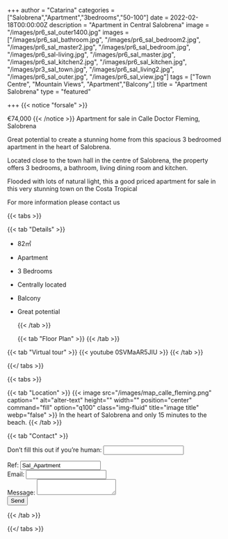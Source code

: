 +++
author = "Catarina"
categories = ["Salobrena","Apartment","3bedrooms","50-100"]
date = 2022-02-18T00:00:00Z
description = "Apartment in Central Salobrena"
image = "/images/pr6_sal_outer1400.jpg"
images = ["/images/pr6_sal_bathroom.jpg", "/images/pr6_sal_bedroom2.jpg", "/images/pr6_sal_master2.jpg", "/images/pr6_sal_bedroom.jpg", "/images/pr6_sal-living.jpg", "/images/pr6_sal_master.jpg", "/images/pr6_sal_kitchen2.jpg", "/images/pr6_sal_kitchen.jpg", "/images/pr3_sal_town.jpg", "/images/pr6_sal_living2.jpg", "/images/pr6_sal_outer.jpg", "/images/pr6_sal_view.jpg"]
tags = ["Town Centre", "Mountain Views", "Apartment","Balcony",]
title = "Apartment Salobrena"
type = "featured"

+++
{{< notice "forsale" >}}

€74,000 {{< /notice >}} Apartment for sale in Calle Doctor Fleming, Salobrena

Great potential to create a stunning home from this spacious 3 bedroomed apartment in the heart of Salobrena.

Located close to the town hall in the centre of Salobrena, the property offers 3 bedrooms, a bathroom, living dining room and kitchen.

Flooded with lots of natural light, this a good priced apartment for sale in this very   stunning town on the Costa Tropical

For more information please contact us

{{< tabs >}}

{{< tab "Details" >}}

* 82&#x33A1;
* Apartment
* 3 Bedrooms
* Centrally located
* Balcony
* Great potential

  {{< /tab >}}

  {{< tab "Floor Plan" >}}  {{< /tab >}}

{{< tab "Virtual tour" >}} {{< youtube 0SVMaAR5JIU >}} {{< /tab >}}

{{</ tabs >}}

{{< tabs >}}

{{< tab "Location" >}} {{< image src="/images/map_calle_fleming.png" caption="" alt="alter-text" height="" width="" position="center" command="fill" option="q100" class="img-fluid" title="image title" webp="false" >}} In the heart of Salobrena and only 15 minutes to the beach. {{< /tab >}}

{{< tab "Contact" >}} <form name="propertyContact" method="POST" netlify-honeypot="bot-field" data-netlify="true">
<div class="form-group">
<p class="d-none"><label>Don’t fill this out if you’re human: <input name="bot-field" /></label></p>
</div>
<div class="form-group">
<label>Ref: <input name="property-ref" class="form-control" value="Sal_Apartment" readonly/></label>
</div>
<div class="form-group">
<label>Email: <input type="text" class="form-control" name="email" /></label>
</div>
<div class="form-group">
<label>Message: </label> <textarea name="message" class="form-control"></textarea>
</div>
<button type="submit" class="btn btn-primary">Send</button>
</form> {{< /tab >}}

{{</ tabs >}}